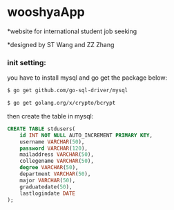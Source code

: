 # wooshyaApp
*website for international student job seeking

*designed by ST Wang and ZZ Zhang

### init setting:
you have to install mysql and go get the package below:

```bash
$ go get github.com/go-sql-driver/mysql

$ go get golang.org/x/crypto/bcrypt
```
then create the table in mysql:

```sql
CREATE TABLE stdusers(
    id INT NOT NULL AUTO_INCREMENT PRIMARY KEY,
    username VARCHAR(50),
    password VARCHAR(120),
    mailaddress VARCHAR(50),
    collegename VARCHAR(50),
    degree VARCHAR(50),
    department VARCHAR(50),
    major VARCHAR(50),
    graduatedate(50),
    lastlogindate DATE
);
```
